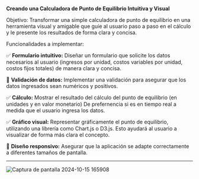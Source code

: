 **Creando una Calculadora de Punto de Equilibrio Intuitiva y Visual**

Objetivo: Transformar una simple calculadora de punto de equilibrio en una herramienta visual y amigable que guíe al usuario paso a paso en el cálculo y le presente los resultados de forma clara y concisa.

Funcionalidades a implementar:

✅ **Formulario intuitivo:** Diseñar un formulario que solicite los datos necesarios al usuario (ingresos por unidad, costos variables por unidad, costos fijos totales) de manera clara y concisa.

🔳 **Validación de datos:** Implementar una validación para asegurar que los datos ingresados sean numéricos y positivos.

✅ **Cálculo:** Mostrar el resultado del cálculo del punto de equilibrio (en unidades y en valor monetario) De prefernencia si es en tiempo real a medida que el usuario ingresa los datos.

✅ **Gráfico visual:** Representar gráficamente el punto de equilibrio, utilizando una librería como Chart.js o D3.js. Esto ayudará al usuario a visualizar de forma más clara el concepto.

🔳 **Diseño responsivo:** Asegurar que la aplicación se adapte correctamente a diferentes tamaños de pantalla.

---

![Captura de pantalla 2024-10-15 165908](https://github.com/user-attachments/assets/e3f22bde-2439-4717-a6b8-303b7c9d8755)
